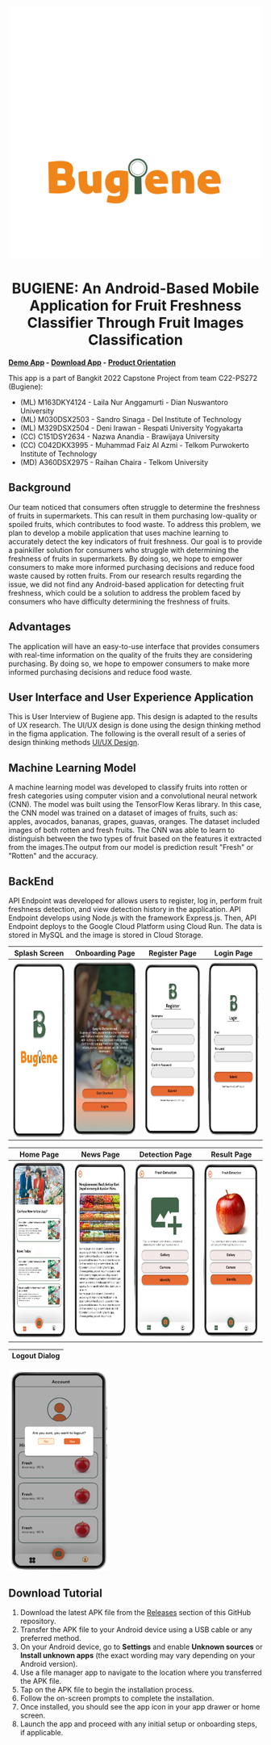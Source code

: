 <p align="center">
  <img width="500" src="https://raw.githubusercontent.com/Bugiene/Bugiene-app/master/assets/text-hijau.svg">
</p>
<h1 align="center">BUGIENE: An Android-Based Mobile Application for Fruit Freshness Classifier Through Fruit Images Classification</h1>

**[Demo App](https://drive.google.com/file/d/11cGNiyM7-L1fp5DLZrRyULXxIPt3Rh4G/view?usp=sharing) - [Download App](https://drive.google.com/file/d/1Y4d-aQ7V_emExz7EuUUEmMpTsPSCLb2P/view?usp=sharing) - [Product Orientation](https://docs.google.com/presentation/d/1yAfovJBNfScIK0mmg1fSs6Z8q53hoMbsWlkZNrVa63Y/edit?usp=sharing)**
  
This app is a part of Bangkit 2022 Capstone Project from team C22-PS272 (Bugiene):

- (ML) M163DKY4124 - Laila Nur Anggamurti - Dian Nuswantoro University
- (ML) M030DSX2503 - Sandro Sinaga - Del Institute of Technology 
- (ML) M329DSX2504 - Deni Irawan - Respati University Yogyakarta 
- (CC) C151DSY2634 - Nazwa Anandia - Brawijaya University
- (CC) C042DKX3995 - Muhammad Faiz Al Azmi - Telkom Purwokerto Institute of Technology 
- (MD) A360DSX2975 - Raihan Chaira - Telkom University


## Background
Our team noticed that consumers often struggle to determine the freshness of fruits in supermarkets. This can result in them purchasing low-quality or spoiled fruits, which contributes to food waste. To address this problem, we plan to develop a mobile application that uses machine learning to accurately detect the key indicators of fruit freshness. Our goal is to provide a painkiller solution for consumers who struggle with determining the freshness of fruits in supermarkets. By doing so, we hope to empower consumers to make more informed purchasing decisions and reduce food waste caused by rotten fruits. From our research results regarding the issue, we did not find any Android-based application for detecting fruit freshness, which could be a solution to address the problem faced by consumers who have difficulty determining the freshness of fruits.

## Advantages
The application will have an easy-to-use interface that provides consumers with real-time information on the quality of the fruits they are considering purchasing. By doing so, we hope to empower consumers to make more informed purchasing decisions and reduce food waste.

## User Interface and User Experience Application
This is User Interview of Bugiene app. This design is adapted to the results of UX research. The UI/UX design is done using the design thinking method in the figma application. The following is the overall result of a series of design thinking methods [UI/UX Design](https://tinyurl.com/PlanAPKinFigma). 

## Machine Learning Model
A machine learning model was developed to classify fruits into rotten or fresh categories using computer vision and a convolutional neural network (CNN). The model was built using the TensorFlow Keras library. In this case, the CNN model was trained on a dataset of images of fruits, such as: apples, avocados, bananas, grapes, guavas, oranges. The dataset included images of both rotten and fresh fruits. The CNN was able to learn to distinguish between the two types of fruit based on the features it extracted from the images.The output from our model is prediction result "Fresh" or "Rotten" and the accuracy.

## BackEnd
API Endpoint was developed for allows users to register, log in, perform fruit freshness detection, and view detection history in the application. API Endpoint develops using Node.js with the framework Express.js. Then, API Endpoint deploys to the Google Cloud Platform using Cloud Run. The data is stored in MySQL and the image is stored in Cloud Storage.



| Splash Screen | Onboarding Page | Register Page | Login Page |
| ------------- | --------------- | ------------- | ----------- |
| <img src="https://github.com/Bugiene/Bugiene-app/raw/master/assets/Splash%20Screen.png" width="200" height="350"> | <img src="https://github.com/Bugiene/Bugiene-app/raw/master/assets/Onboarding%20Page.png" width="200" height="350"> | <img src="https://github.com/Bugiene/Bugiene-app/raw/master/assets/Register%20Page.png" width="200" height="350"> | <img src="https://github.com/Bugiene/Bugiene-app/raw/master/assets/Login%20Page.png" width="200" height="350"> |



| Home Page  | News Page| Detection Page | Result Page
| ------------- | ------------- | ------------- | ------------- | 
| <img src="https://github.com/Bugiene/Bugiene-app/raw/master/assets/Home%20Page.png" width="200" height="350"> | <img src="https://github.com/Bugiene/Bugiene-app/raw/master/assets/News%20Article%20Page.png" width="200" height="350"> | <img src="https://github.com/Bugiene/Bugiene-app/raw/master/assets/Detection%20Page.png" width="200" height="350"> | <img src="https://github.com/Bugiene/Bugiene-app/raw/master/assets/Image%20Loaded%20Detection%20Paage.png" width="200" height="350"> 

| Logout Dialog  | 
| ------------- |
 <img src="https://github.com/Bugiene/Bugiene-app/raw/master/assets/Log%20Out%20Validation%20Page.png" width="200" height="400"> 

## Download Tutorial
1.  Download the latest APK file from the [Releases](https://github.com/organization/repo/releases) section of this GitHub repository.
2.  Transfer the APK file to your Android device using a USB cable or any preferred method.
3.  On your Android device, go to **Settings** and enable **Unknown sources** or **Install unknown apps** (the exact wording may vary depending on your Android version).
4.  Use a file manager app to navigate to the location where you transferred the APK file.
5.  Tap on the APK file to begin the installation process.
6.  Follow the on-screen prompts to complete the installation.
7.  Once installed, you should see the app icon in your app drawer or home screen.
8.  Launch the app and proceed with any initial setup or onboarding steps, if applicable.

